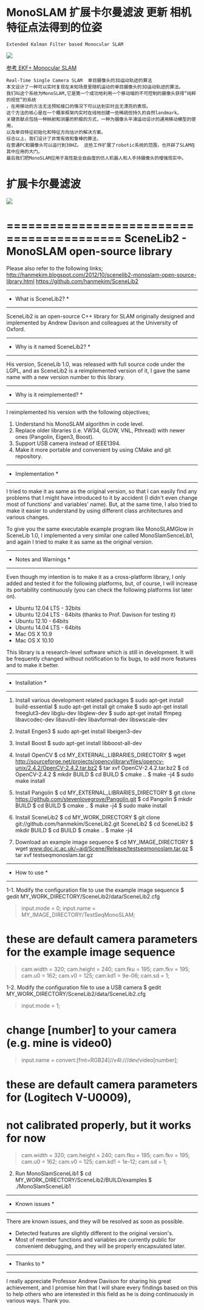 # MonoSLAM  扩展卡尔曼滤波 更新 相机特征点法得到的位姿 
    Extended Kalman Filter based Monocular SLAM
![](http://vision.ia.ac.cn/Students/gzp/ekfslamflow.jpg)

[参考 EKF+ Monocular SLAM ](http://vision.ia.ac.cn/Students/gzp/monocularslam.html)

    Real-Time Single Camera SLAM  单目摄像头的3D运动轨迹的算法
    本文设计了一种可以实时复现在未知场景里随机运动的单目摄像头的3D运动轨迹的算法。
    我们叫这个系统为MonoSLAM,它是第一个成功地利用一个移动端的不可控制的摄像头获得“纯粹的视觉”的系统
    ，在用移动的方法无法预知接口的情况下可以达到实时且无漂亮的表现。
    这个方法的核心是在一个概率框架内实时在线地创建一些稀疏但持久的自然landmark。 
    关键贡献点包括一种映射和测量的积极的方式，一种为摄像头平滑运动设计的通用移动模型的使用，
    以及单目特征初始化和特征方向估计的解决方案。
    综合以上，我们设计了非常有效和鲁棒的算法，
    在普通PC和摄像头可以运行到30HZ。 这些工作扩展了robotic系统的范围，也开辟了SLAM在其中应用的大门。
    最后我们把MonoSLAM应用于高性能全自由度的仿人机器人和人手持摄像头的增强现实中。

# 扩展卡尔曼滤波
![](http://vision.ia.ac.cn/Students/gzp/ekf.jpg)




==========================================
 SceneLib2 - MonoSLAM open-source library
==========================================
Please also refer to the following links;
http://hanmekim.blogspot.com/2012/10/scenelib2-monoslam-open-source-library.html
https://github.com/hanmekim/SceneLib2

**********************
* What is SceneLib2? *
**********************
SceneLib2 is an open-source C++ library for SLAM originally designed and
implemented by Andrew Davison and colleagues at the University of Oxford.

******************************
* Why is it named SceneLib2? *
******************************
His version, SceneLib 1.0, was released with full source code under the LGPL,
and as SceneLib2 is a reimplemented version of it, I gave the same name with a
new version number to this library.

****************************
* Why is it reimplemented? *
****************************
I reimplemented his version with the following objectives;
 1. Understand his MonoSLAM algorithm in code level.
 2. Replace older libraries (i.e. VW34, GLOW, VNL, Pthread) with newer ones
    (Pangolin, Eigen3, Boost).
 3. Support USB camera instead of IEEE1394.
 4. Make it more portable and convenient by using CMake and git repository.

******************
* Implementation *
******************
I tried to make it as same as the original version, so that I can easily find
any problems that I might have introduced to it by accident (I didn't even
change most of functions' and variables' name). But, at the same time, I also
tried to make it easier to understand by using different class architectures
and various changes.

To give you the same executable example program like MonoSLAMGlow in
SceneLib 1.0, I implemented a very similar one called MonoSlamSenceLib1, and
again I tried to make it as same as the original version.

**********************
* Notes and Warnings *
**********************
Even though my intention is to make it as a cross-platform library, I only
added and tested it for the following platforms, but, of course, I will
increase its portability continuously (you can check the following platforms
list later on).
 * Ubuntu 12.04 LTS - 32bits
 * Ubuntu 12.04 LTS - 64bits (thanks to Prof. Davison for testing it)
 * Ubuntu 12.10 - 64bits
 * Ubuntu 14.04 LTS - 64bits
 * Mac OS X 10.9
 * Mac OS X 10.10

This library is a research-level software which is still in development. It
will be frequently changed without notification to fix bugs, to add more
features and to make it better.

****************
* Installation *
****************
1. Install various development related packages
 $ sudo apt-get install build-essential
 $ sudo apt-get install git cmake
 $ sudo apt-get install freeglut3-dev libglu-dev libglew-dev
 $ sudo apt-get install ffmpeg libavcodec-dev libavutil-dev libavformat-dev libswscale-dev

2. Install Engen3
 $ sudo apt-get install libeigen3-dev

3. Install Boost
 $ sudo apt-get install libboost-all-dev

4. Install OpenCV
 $ cd MY_EXTERNAL_LIBRARIES_DIRECTORY
 $ wget http://sourceforge.net/projects/opencvlibrary/files/opencv-unix/2.4.2/OpenCV-2.4.2.tar.bz2
 $ tar xvf OpenCV-2.4.2.tar.bz2
 $ cd OpenCV-2.4.2
 $ mkdir BUILD
 $ cd BUILD
 $ cmake ..
 $ make -j4
 $ sudo make install

5. Install Pangolin
 $ cd MY_EXTERNAL_LIBRARIES_DIRECTORY
 $ git clone https://github.com/stevenlovegrove/Pangolin.git
 $ cd Pangolin
 $ mkdir BUILD
 $ cd BUILD
 $ cmake ..
 $ make -j4
 $ sudo make install

6. Install SceneLib2
 $ cd MY_WORK_DIRECTORY
 $ git clone git://github.com/hanmekim/SceneLib2.git SceneLib2
 $ cd SceneLib2
 $ mkdir BUILD
 $ cd BUILD
 $ cmake ..
 $ make -j4

7. Download an example image sequence
 $ cd MY_IMAGE_DIRECTORY
 $ wget www.doc.ic.ac.uk/~ajd/Scene/Release/testseqmonoslam.tar.gz
 $ tar xvf testseqmonoslam.tar.gz

**************
* How to use *
**************
1-1. Modify the configuration file to use the example image sequence
 $ gedit MY_WORK_DIRECTORY/SceneLib2/data/SceneLib2.cfg

 > input.mode = 0;
 > input.name = MY_IMAGE_DIRECTORY/TestSeqMonoSLAM;

 # these are default camera parameters for the example image sequence
 > cam.width = 320;
 > cam.height = 240;
 > cam.fku = 195;
 > cam.fkv = 195;
 > cam.u0 = 162;
 > cam.v0 = 125;
 > cam.kd1 = 9e-06;
 > cam.sd = 1;

1-2. Modify the configuration file to use a USB camera
 $ gedit MY_WORK_DIRECTORY/SceneLib2/data/SceneLib2.cfg

 > input.mode = 1;
 # change [number] to your camera (e.g. mine is video0)
 > input.name = convert:[fmt=RGB24]//v4l:///dev/video[number];

 # these are default camera parameters for (Logitech V-U0009),
 # not calibrated properly, but it works for now
 > cam.width = 320;
 > cam.height = 240;
 > cam.fku = 195;
 > cam.fkv = 195;
 > cam.u0 = 162;
 > cam.v0 = 125;
 > cam.kd1 = 1e-12;
 > cam.sd = 1;

2. Run MonoSlamSceneLib1
 $ cd MY_WORK_DIRECTORY/SceneLib2/BUILD/examples
 $ ./MonoSlamSceneLib1

****************
* Known issues *
****************
There are known issues, and they will be resolved as soon as possible.
 * Detected features are slightly different to the original version's.
 * Most of member functions and variables are currently public for convenient
   debugging, and they will be properly encapsulated later.

*************
* Thanks to *
*************
I really appreciate Professor Andrew Davison for sharing his great achievement,
and I promise him that I will share every findings based on this to help others
who are interested in this field as he is doing continuously in various ways.
Thank you.

